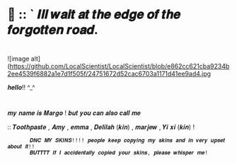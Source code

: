 

#                🔬  ::  ` 𝑰𝒍𝒍 𝒘𝒂𝒊𝒕 𝒂𝒕 𝒕𝒉𝒆 𝒆𝒅𝒈𝒆 𝒐𝒇 𝒕𝒉𝒆 𝒇𝒐𝒓𝒈𝒐𝒕𝒕𝒆𝒏 𝒓𝒐𝒂𝒅. 

#


  ![image alt](https://github.com/LocalScientist/LocalScientist/blob/e862cc621cba9234b2ee4539f6882a1e7d1f505f/24751672d52cac6703a1171d41ee9ad4.jpg




𝒉𝒆𝒍𝒍𝒐!! ^_^

#

  𝒎𝒚 𝒏𝒂𝒎𝒆 𝒊𝒔 𝑴𝒂𝒓𝒈𝒐 ! 𝒃𝒖𝒕 𝒚𝒐𝒖 𝒄𝒂𝒏 𝒂𝒍𝒔𝒐 𝒄𝒂𝒍𝒍 𝒎𝒆

  :: 𝑻𝒐𝒐𝒕𝒉𝒑𝒂𝒔𝒕𝒆 , 𝑨𝒎𝒚 , 𝒆𝒎𝒎𝒂 , 𝑫𝒆𝒍𝒊𝒍𝒂𝒉 (𝒌𝒊𝒏) , 𝒎𝒂𝒓𝒋𝒆𝒘 , 𝒀𝒊 𝒙𝒊 (𝒌𝒊𝒏) !

  


           𝑫𝑵𝑪 𝑴𝒀 𝑺𝑲𝑰𝑵𝑺!!!! 𝒑𝒆𝒐𝒑𝒍𝒆 𝒌𝒆𝒆𝒑 𝒄𝒐𝒑𝒚𝒊𝒏𝒈 𝒎𝒚 𝒔𝒌𝒊𝒏𝒔 𝒂𝒏𝒅 𝒊𝒏 𝒗𝒆𝒓𝒚 𝒖𝒑𝒔𝒆𝒕 𝒂𝒃𝒐𝒖𝒕 𝒊𝒕!! 
           𝑩𝑼𝑻𝑻𝑻𝑻 𝑰𝒇 𝑰 𝒂𝒄𝒄𝒊𝒅𝒆𝒏𝒕𝒂𝒍𝒍𝒚 𝒄𝒐𝒑𝒊𝒆𝒅 𝒚𝒐𝒖𝒓 𝒔𝒌𝒊𝒏𝒔, 𝒑𝒍𝒆𝒂𝒔𝒆 𝒘𝒉𝒊𝒔𝒑𝒆𝒓 𝒎𝒆! 



           
   
